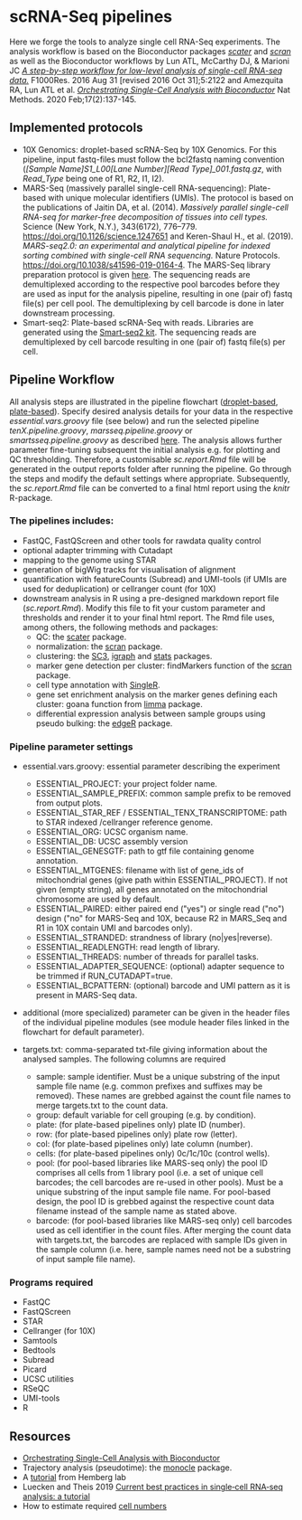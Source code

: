 # scRNA-Seq pipelines

Here we forge the tools to analyze single cell RNA-Seq experiments. The analysis workflow is based on the Bioconductor packages [*scater*](https://bioconductor.org/packages/devel/bioc/vignettes/scater/inst/doc/overview.html) and [*scran*](https://bioconductor.org/packages/devel/bioc/vignettes/scran/inst/doc/scran.html) as well as the Bioconductor workflows by Lun ATL, McCarthy DJ, & Marioni JC [*A step-by-step workflow for low-level analysis of single-cell RNA-seq data.*](http://doi.org/10.12688/f1000research.9501.1) F1000Res. 2016 Aug 31 [revised 2016 Oct 31];5:2122 and Amezquita RA, Lun ATL et al. [*Orchestrating Single-Cell Analysis with Bioconductor*](https://osca.bioconductor.org/index.html) Nat Methods. 2020 Feb;17(2):137-145.

## Implemented protocols
- 10X Genomics: droplet-based scRNA-Seq by 10X Genomics. For this pipeline, input fastq-files must follow the bcl2fastq naming convention (*[Sample Name]_S1_L00[Lane Number]_[Read Type]_001.fastq.gz*, with *Read_Type* being one of R1, R2, I1, I2).
- MARS-Seq (massively parallel single-cell RNA-sequencing): Plate-based with unique molecular identifiers (UMIs). The protocol is based on the publications of Jaitin DA, et al. (2014). *Massively parallel single-cell RNA-seq for marker-free decomposition of tissues into cell types.* Science (New York, N.Y.), 343(6172), 776–779. https://doi.org/10.1126/science.1247651 and Keren-Shaul H., et al. (2019). *MARS-seq2.0: an experimental and analytical pipeline for indexed sorting combined with single-cell RNA sequencing.* Nature Protocols. https://doi.org/10.1038/s41596-019-0164-4. The MARS-Seq library preparation protocol is given [here](https://github.com/imbforge/NGSpipe2go/blob/master/resources/MARS-Seq_protocol_Step-by-Step_MML.pdf). The sequencing reads are demultiplexed according to the respective pool barcodes before they are used as input for the analysis pipeline, resulting in one (pair of) fastq file(s) per cell pool. The demultiplexing by cell barcode is done in later downstream processing. 
- Smart-seq2: Plate-based scRNA-Seq with reads. Libraries are generated using the [Smart-seq2 kit](http://www.nature.com/nmeth/journal/v10/n11/full/nmeth.2639.html). The sequencing reads are demultiplexed by cell barcode resulting in one (pair of) fastq file(s) per cell.

## Pipeline Workflow
All analysis steps are illustrated in the pipeline flowchart ([droplet-based](),  [plate-based](https://www.draw.io/?lightbox=1&highlight=0000ff&edit=_blank&layers=1&nav=1&title=scRNA-Seq#R7R3ZcpvK8mtUlTxIxSIh6dF2oiyVODm2Uzk5LykEI4kYAWGxrXz9nZ6FdUBIQoDjm%2BTeIwYYZqZ7eu%2BegXq1fXrn697ms2sie6BI5tNAfTNQFFmdTPB%2FoGVHW6bKjDasfctkDyUNt9YfxBol1hpZJgoyD4aua4eWl200XMdBRphp033ffcw%2BtnLt7Fc9fY0KDbeGbhdbv1tmuGGtsjZPbrxH1nrDPj1TpvTGUjfu174bOex7jusgemer827YHIONbrqPqSb17UC98l03pL%2B2T1fIhmXlK0bfW5TcjYfsIyes88J76eNqcz0L7YfNzfL6%2Fe3i55%2F3Qw6AB92O2FoMFM3GHV6a1gOsrm2tHXJD%2Bx3BUC99sgzxJf61Zv8lry39fAseEumLt5LFCHd87Tfh1sa%2FZHzP1pfIvoyX9Mq1XZ88pC7IH%2FxIEPrufQwkvIiXK9cJGUbJGoxbDzbIZD2SfuKrlWXbqU4R%2BRN3yu8QGKqXhru1DHwp4d9rWw8C9juGo0T6D%2FXQcmGFhnMpnl4aKgxQD8gP0VOqiUHpHXK3KPR3%2BBF2dzbR6CtsMw1nDAsfU6g5ZW2bFFaOJZVtCbYd1nHfCV7gHww1xGjyYFz%2Fc%2Fs9%2Bhi9%2BfPf3Ye7xY%2Fg4b%2Bh%2FKLx5K0Gf8vwZO3rpoWhfQz6NIAtykzKYEtMU1PYMpYE2KLxB0%2FBlj%2Ffwzd30r%2F%2FfVzcvPW3snn3bvdhOJELwEMmprfs0vXDjbt2Hd1%2Bm7SmIAALkzzzyXU9BpZfKAx3DIR6FLq4KYUU6MkK%2F4XXRxN29SN1580T65lc7PiFg%2Bebegkuf6TvJa%2BRq%2BQ98wLYDr40ALYAaWhcWDYfThEBMwhXCvnAjXwDVexFtsdD3V%2BjsOo59iAsfSUi%2BcjGNOwhywpFSEFexfPWd6kHPNdywiDV81doSPBzPJtk8VMZZ9lU7vnJbFb1PP5BR5CgZzyVWhj75e7L%2Fa%2FN7Ofvf%2B9CZfHz%2BrusLYez54KwRaw6PyKNZ00j0km8SN3DiRIgctYDlH8YEDBc4AdkzXsq50vwcK1exsJerpTBxeVWtxwAiuUh28LcADdeptkc%2FcY%2Bflh7JJXzCTzdybfpwAp8tMr0uglDkLYvADrKYm2FmMuOfNsbORg7lIW1Xa5cjCn45%2FW7W5iasnbxxRD%2Fb2m7S%2BDe6AH0ggWfN6YKi8C4ub4I0G%2F4udX9EP8c8fsjzL7dh1167JLBWGXSiFF%2BGPqRY%2Bgh3m2FeVb0Gq%2FrIlkAKfUvhocuEEVE61YCurzg0gU2VvbSDbwxYILGwV3e6UnQbh6sYvLQCJEZEmJshfoSv50iM1j%2FRivLsYhCokivlnDndaXA%2Fezmbbu6GRBeE3jIINwGa%2BEwUdC5XTOyAQ2f%2F%2FwQxnIntHRgh7pjxpMbwrStFRY4CdPXMU9F%2FlETbgAHn5ARhbDeKRwsGUm5MncGHUgTqEBc20mrQPK4ARVILDMJhJTcEmBF0IOfWFH0sMoIk6cCI5fuZrwhtjyNhctVKSXVXkO5sGSKYMV422E6Q0HIHypZpWCa7cBdrQJgQjkgHCboiw0Zky4lff77R0bq36eaDtKKaaKnlqimTWoIslJX12xJQ%2FgWIP%2FL8heYgDGpBCtQPQ1g6T4BRbOcNaVpS9c3kT%2FEzSAaEEmBIT6heBLG8kl8J23jvSCihIrG8Dd%2BwtNNM%2B5b6Z8kRuEXjMKnjEHucOkr29FJEpeAI3GBpgi%2FcuDkmRXaZmeIUQdL8gaBTqpDqfBUDMPUU0o5IMOla%2B4KjQURKzRjPUXfejYaVAljycPF13mLxRsMSu14t5KDRYFUX1at%2FqGxOOaKWSx133DN5qcR9yu98tHvyPIB%2BzBwcf%2FS54ub2%2BEtIHL57GoO5OD5eq5rNz5Z2qn04U3ldF93Ml9MnxuELuuOTdWJtkvkdzIvsNU2PivSqfTKxry%2Fo2kZTWInnxbuNNo6HQOMEO7m5iZhfWkhk%2F%2BDn9IrA%2FMNn2zDR%2FhSJ3MEocJrbo6sOwn8EWtni5ywi0mNRqPmpqQ7IDW64QZ0XMnUQ%2F1cU4JGEUsn0hMRS9KabLWOoaSEX6aUpPQNUMksQ7cvmMc0BCXikvtPbbSCz7j4qZVNHEwr4lNKqxOPGytEt1iqgR4ffd2Lx3WaFq1kdDJ5pglUQpFOKM8PFuTxZUqWP0CBUzp11Tw3BY6D9NkocJ5Q%2FN%2Fi4VsOlfAlL9HZaPuQ7CC4p6XuYaQPh2xXXRAZ36GWsrJ4BN7wNTGnigxsy1pUx8u3bQpPHTVVSh7g5kysZl6mNK9ulM3Ycjl60P2gEaN%2FWZcnKaAFEJ0HIHkhy3cfLKLopC28IkSrZG%2BXsUH4Gr%2BYWRZmoyj9Ln0N5iq0JEuvXC8cHS4PpZZzL4dUqjnkqbyQKfyfyOuNxdlkueNYntbjjvIRQVnHc0eRc7xVuzP%2FYG8Nz%2BMsGM9geBZGmMjqy5Nbmgp4qh3xpPVEiollhIUehP9cEZJcR4D4HWHSF%2B6IDs7VU3cFA9YfybCJbxAGi%2Fnu%2FYB50nL8fBMtR3hvV%2FByxse3eHBA8Rex2xQeA88dvvHbGNHmmNvupeoUTqVUXUR3cpQ%2BS7hVrYS%2Bk0hO1rGURfgGCP1EygWgjYuUXtYEJEo73JlYh9ALQyy5ylVCTpC9dB9boCRKNSk5H0kY1yQJE6lpknBkEGTWQT3WpBxWnBbUKMSReDVfNo40DPpiwKqcg62a82ZTJGVvJUA%2FFYfU6bRRHBKKLT1yl%2B%2FBozKxRe1MbKlLo8Z9CdTO0ygljV%2F78XE8OT8%2Bys8mtaDRSO3aqNSWBFyAlqb52q%2FVxtve6xvVfHKt%2B2t1qPWHehzKhFoAljrvxb6fqrl9n%2BUr%2B59vOEHj9uHi8Z186%2F78cjn%2F8k19%2BrrZ3g97pD3%2FvXxo2gt8PJUPTWYn8aHauv3t3cVNbc3%2BBqvuxGjseRBkdE4dPsm3wBA%2FXIkfpyBzTiW%2B4QjguZxFmo6VdvHaMmk6ZZ0lfhMa3CR9TfwpOVoHvqzUQjNXVtYQAguZdy1vLdMkpDAHk6Tlhq2EOijJbiUJzsQBTskU2714WJNL%2FA%2Bv3hUw1wke5hW%2BlpNr%2FA8e98Mr18Fd6xYBLsII%2B4iCcFBMyG0ADdQZfDxrvSnggdBMr44PxoN6MtALlVi1ukyncQPNacmFWmGL1ncPkkQJ5iSUjnBFf4lCLwK2A%2FUrYINfFJgOvvnbqGI53fmeY7%2BiG0%2FDIhyJxTUm467jPzw9YCZNXnj%2B%2F0LfWjbg%2B3tkPyDoddBGZM2Uc6MKk7KQKh3BnWri%2BbRneC4VUN1HQWSHQT%2BR3cAEOo3i4DS3gELbOwJWDFVFirYWVLGh6WpE%2FjPR0Iw8G%2BMdPF2dmtdqfMKL35Iaz3XZuyUPD3aruSVnvd%2BStrvu6X7EIxvyvWi4to0l81RIPdIN2I%2BcQ%2FULwc%2BAzBO1Rf4ilnqVLqXerkx%2FXJjdK%2FXOO7PTVo67N6SnKPX6CFTJnlKfVsMumUixiFdkEWwsZ%2FczMHxHD9Dvn%2FQGVu5%2FhiTRaBEYI9o2utmap0Vi5rsqDbDMByv2eXHII%2FjGaINsD%2FnB6ObkRRJ2WViYfsWqfsXjxUQv3mywJX0wQqYrTBAmO0qNOI4O%2Feya1gpoFsEM8mAiChtREEJXmr4FRuosAyrHJZGnwLlpoYMQ40ewwcQgoLROkRyETJRGN1F2Yy%2BYeVvS6nxWj8HLSgMcXlzk7fREjF%2FR1uPPM3NjazGOcf029uGkeNtZnTFn8vUXnXS84h93zk%2FqBaU06B%2BxnBXy0ROmfhbJRavrKjGBGmwptQG7MaEJPFadRkeSmEjbWvo6Q%2BSz%2B1JykznYrTJuKzbyvLGQqtKtW%2BX%2B92P4aG23MlI%2Baab0dbwcXg6nz0XVODayOkN7yvSVHEURAL5xIqNpWa5UiHyj5LBAZIrUapyteKtMzxNCN82hMx9w6bjyocCnhdzVJp1BtASDoYJl1nDnoeAo2klMlKQ2E0nrwaQMZKudh9qhmPk5HE4yJ38FyRxLPQwf597O%2Fjslj63Q26hZp7Yzs%2FGQ45OMcMqzib%2FrQ650bSirPYmT4gSDG31Z2fjSOKnc89q4VWb2k7rMDgyYIi%2BRiCmw3mMNIGXVT9xrZ%2BRn6fq1dCKHMzLtWTKyfEjVRCnWg2iTkYnjwV9gOYimTBHTmvRuJveC3k3lrEljMt8jvOeeH8%2FboXdLfXsFxkRy5ExNamdgwkJqLy2t9Xdr3UaSJx6mwYZ5OEWbPkuKlhfNJ1q3ormQolUndv5fMhceTZCmYcJVbUswr00lLkzz2%2BcPl7Ts4R3esBLkiv%2FOBl6IiEa6Lr1uEh8J7mjAnSdJIUXmu7kh6wMfIGndBLN1k5gEiBn1Rq6MAcqWwW9H0MLTwrIdm0noknEfTqNm7dOo3LlBqwn8HRSPCML3luTvIB91je9o5A%2FsY%2Fh%2BCNtm0lQNk5xIpwhKfHVuzv3rJbr%2BmnOztVEm8tHmXDWLZi2Zc%2FmA%2B2bOXSMHXbrmDouFSm2R0OcKMBMlMbl%2BIFQbeoMPImcNrvU2bLnwSSiOiAejHEyIJ9KgdUJ8BmFxPOtWWBRb%2BP5631ej0mLtzNx%2BWvg0tZ8WPiysHWbcw9hHKtXS0DAeS8%2FKGxUE2cCzrTA8d9pkSv7k8zlc5uwgeTInJVaJmmXiabkIegaZU5O6lTkrTVy9CYAtxt6Hvm7c9zT%2BlVqtYMpskMxC%2F2AFUNEsoEfk9j7VpAFszwfqjQUmprNF4gstHz2qnNB%2FCWFWW0JoWkA4KX6fD%2Fso8nX2gso3CGLnHAN4%2BTvkuJlzSiqkhO7pGpVPSKEHDAG8JZ6I%2B3GdmUQ%2B0n2F9DDyc6fxkW%2Bsw1XbMd2FKO2kDjAL0LZdmowYkCkCTlcVWx4cWQ64weq%2BTcgkSoZIT%2BW60dRSA1RavIOLpSEKC3fewr0xDXm5hXvFKnaPHDIxzzzIISO3yEDngiAacYJgvzLg5uV1H3p%2FplwSaRMnZxFMqlYVXtr5a3RJssUpBuT8LbxT2flb1GOWy3HjKUz3mJXDWUj8GvN2Urs%2FrlNA%2FWk6QTZRJWdq19DxW7vACsg6Iy84%2FbScc53k8%2F%2BBnX5Q0HM492fOSxrE4lCxZpI8E7D22fR0aix0AT7%2F7PH97rs6x6%2Fy02rrqaNd8c54mJ1Yzz44dbLH9cfc4WE9sp7xuIy4lswfy%2FOQ%2BbpqZK3oio6%2BpaG3mIc9gE5IjpWnpj1PZ4dWIibC1M3NbVPXdV1bHt3IIxpBsv7T51EqR4zyWZtKc0q4ILq4ZR2c1%2BPtsRMA6odmEuF7RMaW%2BjYhYi%2FC1J9NWlTnNUtNnq%2FoTqdZXU3Y%2BqdtGvu5Y7KDGpWNhANMp4eFA0xnsxyKnSnhB2qf3LACLHVDAhi0QNag1mkiZWDKc2%2B6j84gqUkCE2oh14fVb4E5HBwGME%2Bjx%2FOJeMp76qfjolm8TU%2F9e%2BnjanM9C%2B2Hzc3y%2Bv3t4uef98NyR30BuYAPCPlc3mY1FrGzT2gNom2CvLS7AjtblrIzVrU5BSRhheV0VAZrKhR6Li3sLMKKLEVvhNNlCYlAVBvLFab%2FUxidEAmKpxwuYX8PUodbxgU5oa8VFUxsolTV8KoctxubWOlZdgvynZXegWPBSvPakY2v9CmOZS0vEqcsvnyFk0ay1iJtKVMxKlWJKgFY56LvkfLuIba%2FMyCXzGsE7cMudrBP89jVptOzEr1frs9TuCzP0BnGbO8L6tap2I4vze9VuRgv1ovT24F16F5qgMXMtWzmz0SQM8EjJDMcRjkTh%2BmyzL1FPRMLN2fa62Wg2wsw2OWRUyz%2FiLBTOxN2HlrxHSTfIR8ZQVHKkyp8DHV6EXfyIcSANNIR54k3grwWBSQfjaF5sUhrAZfLhIfCgDTxiN7QxEli%2F0E0XtGEoxSAd4sCLkh8RTXrL4yxEt9P1%2BjZnhBvnP3K%2FMb1rT94fnr8%2FVjGUJvZJAUlYVzcJMpsXtwkZ7Nq%2F%2FX5wEWbdrow7rratpC2cv%2BY2x%2FvrA9vl7e3T%2B7O3X388eXbsK6Rm5sQuq7ykjtdcpo9VXbv87ymx7mN3OyQCWKQ%2BATHYtQu9eJ6OwKP4B4%2BQU7UoPUZYjmBNXJx4YwW760VgA6iO8iN4JrNiljTYru3IrR8lyPbszN851N9px2XbBSegNrxMXIHEUJ88ZVUSibW64aPRT2eFAqSe6pIZvuhyULAF21izxPwchbwyplcvXUhX%2BkSbh%2F0wjjIjqu0ngv0x0L%2B0KDKuqggXPu2QiqrBlnLMB759u4S8m5hOvu4ZYId9Cqkqbnqm%2BH8wD1Xn72Op2ruUNaxoO6Qohb5qzptwPMgrhspdbu1zn4qa1UVtP26QGd1jIXD7lMd4x6f%2Fn4ayM9zMMnBMU6T3LklMyWNPnufV7STDn%2BvZ5GY9Acdz3K2XV1EElNWpReIlLcLqPuqxeafnyinIFJtO8JVFOqm7oW17Qe8JV2Y0Udb9wGsoKQrYpVluWyspk7ccRflHA02xao4unKUe3bWhHwYndrHKrN8l%2FY41j3EysS2r8Hu8eCklxf2nq1woyoyl%2B67C3wXBazkVjm1CoQeX8ZBJ6nCVwvyR8g508ut5eWzrFqVq7P1VoO%2FgxJnUb5gF2vGVM0yGBtfswMoCUvf6CbBAimrvzUU6jmf5tigKAJxKnD%2FqHzJGwcuZ8yl0UgHxBKStyI732LHns1%2F8m5EcoCS7dL8bohDxzwtQo5BE%2BNYkU6bnj5asfvtQiZX0nIHtIT0d0Xoj%2BfRzmm%2BePbIeILT%2BFcQZl2zVf0X5pSfkkGhwGbBvvvPFSVrmIKT4Rw5uWvX3%2BLP%2F9Ez2YPx2X0SCaGq19UHE3IQV8lKsIR681cUhOSIQZqCXzhjFE97BRuULuuD7lsQSUNSLS3HsEfJEhg7g0SCeRs9QK9rjusNySyV0BNeVJ%2BPjRUJ%2BHp1QcEaDm%2Bv38Zj%2Fvb54msChVpfubKjgMOC%2Bossuh67ZPhBtBx6rhfZvKLPIeu6o8zvPi4ym9Rx46tDh1Cz2wvHAfKE9g7vYJx6Y61IRSkoUkQX3kdBwHEiLq9AyjFAkMKQFGIi3JqNBAi%2Fd%2BgAcGORdOTDCnJc56%2FJAZhP8vpRkTEImb7aRBaA0ELbIzX8SKtQI2e%2FdFApfDzOWl20ec5OW79SeNYw3FalcD7gvlUK%2FxzZoYU5b%2B2suWiLSTZhoTHDRu0diFUzSW6vf6VV5b5A82rtmLJqtjOBfNz1CQpyp7ECXdb8PNRDKFw%2BRtt6U3SlapD9rPj5NZ2l5aysdeQXJNIeGXNo3U7%2BBZDlNz5aZT5QIKGYio982xs5kIFTSkaHCSk1qXa1oAsC7fDYiF4mVTZTySFM608aMdYPQz9yIOTVLE5D3CFfW73Oep9%2FdbMG6HZXHKsJ%2BhY0v0aWW9Bb1VqLJp4vHdv2gpDjMxtZjFxPPUC6OAK%2BpIHqhMC5Xf%2FedokdZ4u1xzXRf1PjFemB5d0e0YCVV8KSggO%2B%2B6q5AeKF0LHYCQyHjYCD3I78TFYbCJgklxor9oMk4F8K9n8EUBQr6sjAYoOftdW5BmjxKQDWmtfr2JYiuptUOY4TwuPtGr%2BIBcGAFT6mDelSyLSWY2JMoAiOf3x2A2poChHYG%2B4RAvxNFjFA5KyKpK5jyUxa3QZnTEw2fde746ISDK48Nf40yVvJCN4TVZSKK6oXNW0ge0csZosM07mVPCl9ec96lcuFpYv43NOX8SVmMWH6cYxgm8%2BuCSr12%2F8B)). Specify desired analysis details for your data in the respective *essential.vars.groovy* file (see below) and run the selected pipeline *tenX.pipeline.groovy*,  *marsseq.pipeline.groovy* or *smartsseq.pipeline.groovy* as described [here](https://gitlab.rlp.net/imbforge/NGSpipe2go/-/blob/master/README.md). The analysis allows further parameter fine-tuning subsequent the initial analysis e.g. for plotting and QC thresholding. Therefore, a customisable *sc.report.Rmd* file will be generated in the output reports folder after running the pipeline. Go through the steps and modify the default settings where appropriate. Subsequently, the *sc.report.Rmd* file can be converted to a final html report using the *knitr* R-package.

### The pipelines includes:
- FastQC, FastQScreen and other tools for rawdata quality control
- optional adapter trimming with Cutadapt
- mapping to the genome using STAR
- generation of bigWig tracks for visualisation of alignment
- quantification with featureCounts (Subread) and UMI-tools (if UMIs are used for deduplication) or cellranger count (for 10X)
- downstream analysis in R using a pre-designed markdown report file (*sc.report.Rmd*). Modify this file to fit your custom parameter and thresholds and render it to your final html report. The Rmd file uses, among others, the following methods and packages:
  - QC: the [scater](http://bioconductor.org/packages/release/bioc/html/scater.html) package.
  - normalization: the [scran](http://bioconductor.org/packages/release/bioc/html/scran.html) package.
  - clustering: the [SC3](http://bioconductor.org/packages/release/bioc/html/SC3.html), [igraph](https://igraph.org/r/) and [stats](https://stat.ethz.ch/R-manual/R-devel/library/stats/html/00Index.html) packages.
  - marker gene detection per cluster: findMarkers function of the [scran](http://bioconductor.org/packages/release/bioc/html/scran.html) package.
  - cell type annotation with [SingleR](http://bioconductor.org/packages/release/bioc/html/SingleR.html).
  - gene set enrichment analysis on the marker genes defining each cluster: goana function from [limma](https://bioconductor.org/packages/release/bioc/html/limma.html) package.
  - differential expression analysis between sample groups using pseudo bulking: the [edgeR](https://www.bioconductor.org/packages/release/bioc/html/edgeR.html) package.

### Pipeline parameter settings
- essential.vars.groovy: essential parameter describing the experiment 
  - ESSENTIAL_PROJECT: your project folder name.
  - ESSENTIAL_SAMPLE_PREFIX: common sample prefix to be removed from output plots.
  - ESSENTIAL_STAR_REF / ESSENTIAL_TENX_TRANSCRIPTOME: path to STAR indexed /cellranger reference genome.
  - ESSENTIAL_ORG: UCSC organism name.
  - ESSENTIAL_DB: UCSC assembly version
  - ESSENTIAL_GENESGTF: path to gtf file containing genome annotation.
  - ESSENTIAL_MTGENES: filename with list of gene_ids of mitochondrial genes (give path within ESSENTIAL_PROJECT). If not given (empty string), all genes annotated on the mitochondrial chromosome are used by default.
  - ESSENTIAL_PAIRED: either paired end ("yes") or single read ("no") design ("no" for MARS-Seq and 10X, because R2 in MARS_Seq and R1 in 10X contain UMI and barcodes only).
  - ESSENTIAL_STRANDED: strandness of library (no|yes|reverse).
  - ESSENTIAL_READLENGTH: read length of library.
  - ESSENTIAL_THREADS: number of threads for parallel tasks.
  - ESSENTIAL_ADAPTER_SEQUENCE: (optional) adapter sequence to be trimmed if RUN_CUTADAPT=true.
  - ESSENTIAL_BCPATTERN: (optional) barcode and UMI pattern as it is present in MARS-Seq data.
- additional (more specialized) parameter can be given in the header files of the individual pipeline modules (see module header files linked in the flowchart for default parameter). 


- targets.txt: comma-separated txt-file giving information about the analysed samples. The following columns are required 
  - sample: sample identifier. Must be a unique substring of the input sample file name (e.g. common prefixes and suffixes may be removed). These names are grebbed against the count file names to merge targets.txt to the count data.
  - group: default variable for cell grouping (e.g. by condition).
  - plate: (for plate-based pipelines only) plate ID (number).
  - row: (for plate-based pipelines only) plate row (letter).
  - col: (for plate-based pipelines only) late column (number).
  - cells: (for plate-based pipelines only) 0c/1c/10c (control wells).
  - pool: (for pool-based libraries like MARS-seq only) the pool ID comprises all cells from 1 library pool (i.e. a set of unique cell barcodes; the cell barcodes are re-used in other pools). Must be a unique substring of the input sample file name. For pool-based design, the pool ID is grebbed against the respective count data filename instead of the sample name as stated above.
  - barcode: (for pool-based libraries like MARS-seq only) cell barcodes used as cell identifier in the count files. After merging the count data with targets.txt, the barcodes are replaced with sample IDs given in the sample column (i.e. here, sample names need not be a substring of input sample file name).

### Programs required
- FastQC
- FastQScreen
- STAR
- Cellranger (for 10X)
- Samtools
- Bedtools
- Subread
- Picard
- UCSC utilities
- RSeQC
- UMI-tools
- R

## Resources
- [Orchestrating Single-Cell Analysis with Bioconductor](http://bioconductor.org/books/release/OSCA/)
- Trajectory analysis (pseudotime): the [monocle](https://bioconductor.org/packages/release/bioc/html/monocle.html) package.
- A [tutorial](https://scrnaseq-course.cog.sanger.ac.uk/website/index.html) from Hemberg lab
- Luecken and Theis 2019 [Current best practices in single‐cell RNA‐seq analysis: a tutorial](https://www.embopress.org/doi/10.15252/msb.20188746)
- How to estimate required [cell numbers](https://satijalab.org/howmanycells)
